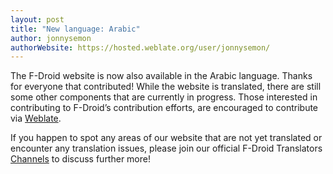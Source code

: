 ```yaml
---
layout: post
title: "New language: Arabic"
author: jonnysemon
authorWebsite: https://hosted.weblate.org/user/jonnysemon/
---
```


The F-Droid website is now also available in the Arabic language. Thanks for everyone that contributed! While the website is translated, there are still some other components that are currently in progress. Those interested in contributing to F-Droid’s contribution efforts, are encouraged to contribute via [Weblate](https://hosted.weblate.org/projects/f-droid/-/ar/).

If you happen to spot any areas of our website that are not yet translated or encounter any translation issues, please join our official F-Droid Translators [Channels](https://f-droid.org/en/about/#Contact) to discuss further more!
